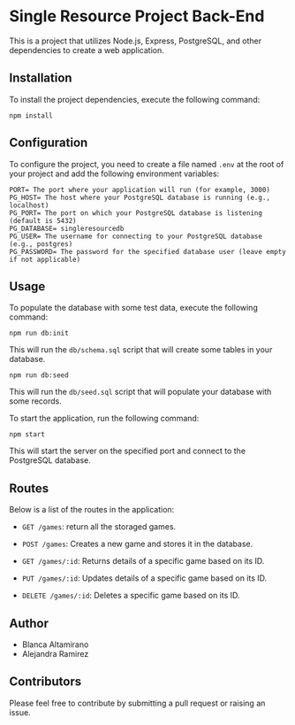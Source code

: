 <!-- @format -->

# Single Resource Project Back-End

This is a project that utilizes Node.js, Express, PostgreSQL, and other dependencies to create a web application.

## Installation

To install the project dependencies, execute the following command:

```shell
npm install
```

## Configuration

To configure the project, you need to create a file named `.env` at the root of your project and add the following environment variables:

```dotenv
PORT= The port where your application will run (for example, 3000)
PG_HOST= The host where your PostgreSQL database is running (e.g., localhost)
PG_PORT= The port on which your PostgreSQL database is listening (default is 5432)
PG_DATABASE= singleresourcedb
PG_USER= The username for connecting to your PostgreSQL database (e.g., postgres)
PG_PASSWORD= The password for the specified database user (leave empty if not applicable)
```

## Usage

To populate the database with some test data, execute the following command:

```shell
npm run db:init
```

This will run the `db/schema.sql` script that will create some tables in your database.

```shell
npm run db:seed
```

This will run the `db/seed.sql` script that will populate your database with some records.

To start the application, run the following command:

```shell
npm start
```

This will start the server on the specified port and connect to the PostgreSQL database.

## Routes

Below is a list of the routes in the application:

-   `GET /games`: return all the storaged games.
-   `POST /games`: Creates a new game and stores it in the database.

-   `GET /games/:id`: Returns details of a specific game based on its ID.

-   `PUT /games/:id`: Updates details of a specific game based on its ID.

-   `DELETE /games/:id`: Deletes a specific game based on its ID.

## Author

-   Blanca Altamirano
-   Alejandra Ramirez

## Contributors

Please feel free to contribute by submitting a pull request or raising an issue.
